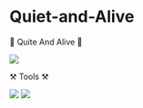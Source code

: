 # Quiet-and-Alive

🤫 Quite And Alive 🤫

<img src="https://img.shields.io/badge/GitHub-000000?style=flat-square&logo=github&logoColor=FFFFFF"/>

⚒️ Tools ⚒️

<img src="https://img.shields.io/badge/unity-000000?style=flat-square&logo=unity&logoColor=FFFFFF"/> <img src="https://img.shields.io/badge/C-sharp-239120?style=flat-square&logo=C#&logoColor=FFFFFF"/>
